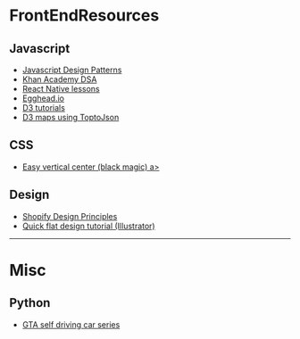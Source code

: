 # FrontEndResources

<h2>Javascript</h2>
<ul>
<li><a href="https://addyosmani.com/resources/essentialjsdesignpatterns/book/">Javascript Design Patterns</a></li>
<li><a href="https://www.khanacademy.org/computing/computer-science/algorithms#algorithms-more-learning">Khan Academy DSA</a></li>
<li><a href="https://school.shoutem.com/">React Native lessons</a></li>
<li><a href="https://egghead.io/courses">Egghead.io</a></li>
<li><a href="https://github.com/d3/d3/wiki/Tutorials">D3 tutorials</a></li>
<li><a href="https://medium.com/@mbostock/command-line-cartography-part-1-897aa8f8ca2c">D3 maps using ToptoJson</a></li>
</ul>
<h2>CSS</h2>
<ul>
<li><a href="https://css-tricks.com/centering-in-the-unknown/">Easy vertical center (black magic) a></a></li>
</ul>
<h2>Design</h2>
<ul>
<li><a href="https://polaris.shopify.com/principles/principles">Shopify Design Principles</a></li>
<li><a href="https://www.youtube.com/watch?v=IsbeqtIIt7I">Quick flat design tutorial (Illustrator)</a></li>
</ul>
<hr>

# Misc

<h2>Python</h2>
<ul>
<li><a href="https://www.youtube.com/watch?v=ks4MPfMq8aQ">GTA self driving car series</a></li>
</ul>
